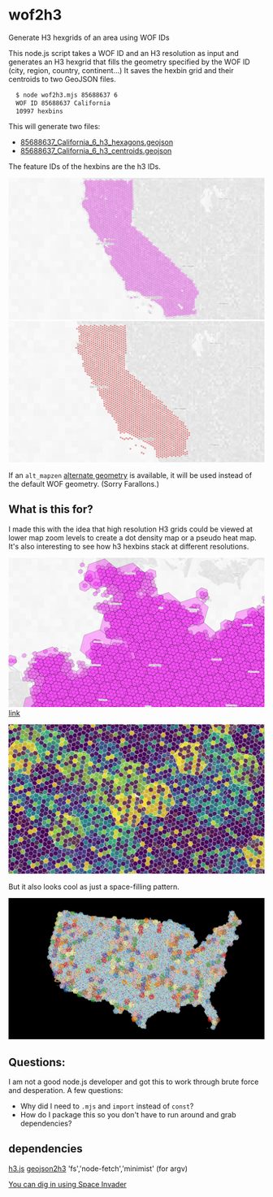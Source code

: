 # wof2h3
Generate H3 hexgrids of an area using WOF IDs

This node.js script takes a WOF ID and an H3 resolution as input and generates an H3 hexgrid that fills the geometry specified by the WOF ID (city, region, country, continent...) It saves the hexbin grid and their centroids to two GeoJSON files.
```
  $ node wof2h3.mjs 85688637 6
  WOF ID 85688637 California
  10997 hexbins
```

This will generate two files:

- [85688637_California_6_h3_hexagons.geojson](data/85688637_California_6_h3_hexagons.geojson)
- [85688637_California_6_h3_centroids.geojson](data/85688637_California_6_h3_hexagons.geojson)

The feature IDs of the hexbins are the h3 IDs.

![california_h3_r5_hexbins](images/california_h3_r5_hexbins.png)
![california_h3_r5_centroids](images/california_h3_r5_centroids.png)

If an `alt_mapzen` [alternate geometry](https://whosonfirst.org/docs/geometries/alt/) is available, it will be used instead of the default WOF geometry. (Sorry Farallons.)

## What is this for?

I made this with the idea that high resolution H3 grids could be viewed at lower map zoom levels to create a dot density map or a pseudo heat map.  It's also interesting to see how h3 hexbins stack at different resolutions. 

![germany r4,5,6](images/germany_4_5_6.png)
[link](https://s3.amazonaws.com/xyz-demo/scenes/xyz_tangram/index.html?space=cQMGVs2y&token=AKkz6TS4RG6piCQnWro2gAA&basemap=xyz-pixel&projection=mercator&demo=0&vizMode=xray&buildings=1&pattern=&patternColor=%2384c6f9&points=9&lines=0&outlines=3&places=1&roads=0&clustering=0&quadCountmode=mixed&quadRez=4&hexbins=0&voronoi=0&delaunay=0&water=1&tags=85633111_germany_4_h3_hexbins%2C85633111_germany_5_h3_hexbins%2C85633111_germany_6_h3_hexbins&property=%40ns%3Acom%3Ahere%3Axyz.uuid&palette=colorBrewerBlue&paletteFlip=true&sort=values&hideOutliers=false&pointSizeProp=&pointSizeRange=%5B4%2C20%5D&propertySearch=%7B%7D#8.604166666666686/54.0643/9.5771)

![h3 viridis](images/h3_viridis.png)

But it also looks cool as just a space-filling pattern.

![us colors](images/us_cbpaired.png)

## Questions:

I am not a good node.js developer and got this to work through brute force and desperation. A few questions:

- Why did I need to `.mjs` and `import` instead of `const`? 
- How do I package this so you don't have to run around and grab dependencies?

## dependencies

[h3.js](https://github.com/uber/h3-js)
[geojson2h3](https://github.com/uber/geojson2h3)
'fs','node-fetch','minimist' (for argv)

[You can dig in using Space Invader](https://s3.amazonaws.com/xyz-demo/scenes/xyz_tangram/index.html?space=zCOXmZmy&token=AE91crC4SyWB3zCSeH3HWwA&basemap=xyz-pixel&projection=mercator&demo=0&vizMode=xray&buildings=1&pattern=&patternColor=%2384c6f9&points=9&lines=0&outlines=2&places=1&roads=1&clustering=0&quadCountmode=mixed&quadRez=4&hexbins=0&voronoi=0&delaunay=0&water=0&tags=85688637_california_5_h3_hexagons&palette=viridis&paletteFlip=false&sort=count&hideOutliers=false&pointSizeProp=&pointSizeRange=%5B4%2C20%5D&propertySearch=%7B%7D#6.6833333333333345/37.416/-119.648)
